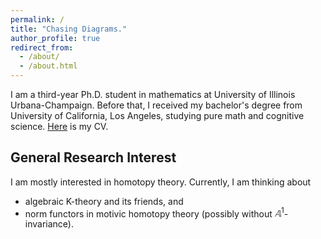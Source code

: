 ```yaml
---
permalink: /
title: "Chasing Diagrams."
author_profile: true
redirect_from: 
  - /about/
  - /about.html
---
```


I am a third-year Ph.D. student in mathematics at University of Illinois Urbana-Champaign. Before that, I received my bachelor's degree from University of California, Los Angeles, studying pure math and cognitive science. [Here](https://jiantongliu.github.io/files/Jiantong_Liu_CV.pdf) is my CV. 

General Research Interest
------
I am mostly interested in homotopy theory. Currently, I am thinking about 
* algebraic K-theory and its friends, and 
* norm functors in motivic homotopy theory (possibly without $𝔸^1$-invariance). 
